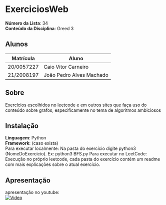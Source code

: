 # ExerciciosWeb 

**Número da Lista**: 34<br>
**Conteúdo da Disciplina**: Greed 3<br>

## Alunos

|Matrícula | Aluno |
| -- | -- |
| 20/0057227  |  Caio Vitor Carneiro |
| 21/2008197  |  João Pedro Alves Machado |

## Sobre

Exercícios escolhidos no leetcode e em outros sites que faça uso do conteúdo sobre grafos, especificamente no tema de algoritmos ambiciosos

## Instalação

**Linguagem**: Python<br>
**Framework**: (caso exista)<br>
Para executar localmente:
Na pasta do exercício digite python3 (NomeDoExercicio).
Ex: python3 BFS.py
Para executar no LeetCode:
Execução no próprio leetcode, cada pasta do exercício contém um readme com mais explicações sobre o atual exercício.

## Apresentação
apresentação no youtube:<br>
[![Video](https://img.youtube.com/vi/rGaq8_MZOI4/0.jpg)](https://www.youtube.com/watch?v=rGaq8_MZOI4)